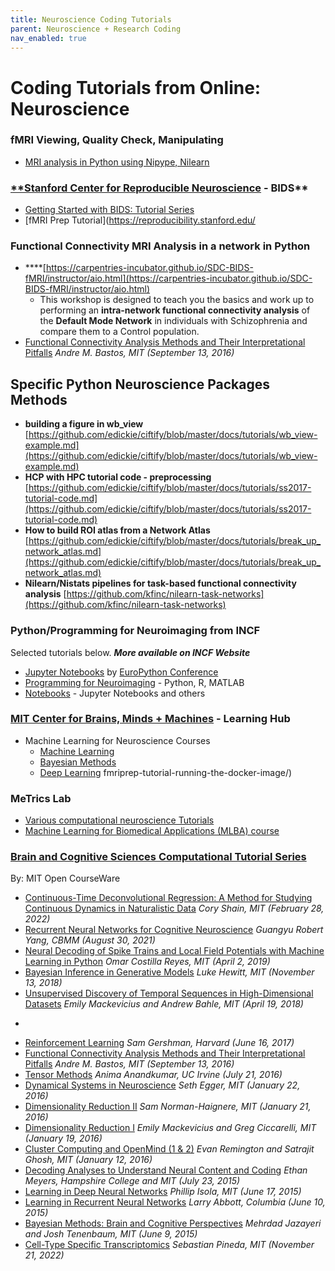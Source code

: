 ```yaml
---
title: Neuroscience Coding Tutorials
parent: Neuroscience + Research Coding
nav_enabled: true 
---
```


# Coding Tutorials from Online: Neuroscience


### fMRI Viewing, Quality Check, Manipulating
- [MRI analysis in Python using Nipype, Nilearn](https://peerherholz.github.io/workshop_weizmann/index.html)
    

### [**Stanford Center for Reproducible Neuroscience](https://reproducibility.stanford.edu/) - BIDS**
- [Getting Started with BIDS: Tutorial Series](https://reproducibility.stanford.edu/bids-tutorial-series-part-1a/)
- [fMRI Prep Tutorial](https://reproducibility.stanford.edu/

### **Functional Connectivity MRI Analysis in a network in Python**
- ****[https://carpentries-incubator.github.io/SDC-BIDS-fMRI/instructor/aio.html](https://carpentries-incubator.github.io/SDC-BIDS-fMRI/instructor/aio.html)
    - This workshop is designed to teach you the basics and work up to
    performing an **intra-network functional connectivity
    analysis** of the **Default Mode Network** in
    individuals with Schizophrenia and compare them to a Control
    population.
- [Functional Connectivity Analysis Methods and Their Interpretational Pitfalls](https://ocw.mit.edu/courses/res-9-008-brain-and-cognitive-sciences-computational-tutorials/pages/15-functional-connectivity-analysis-methods-and-their-interpretational-pitfalls/) *Andre M. Bastos, MIT (September 13, 2016)*

## **Specific Python  Neuroscience Packages Methods**
- **building a figure in wb_view** [https://github.com/edickie/ciftify/blob/master/docs/tutorials/wb_view-example.md](https://github.com/edickie/ciftify/blob/master/docs/tutorials/wb_view-example.md)
- **HCP with HPC tutorial code - preprocessing** [https://github.com/edickie/ciftify/blob/master/docs/tutorials/ss2017-tutorial-code.md](https://github.com/edickie/ciftify/blob/master/docs/tutorials/ss2017-tutorial-code.md)
- **How to build ROI atlas from a Network Atlas** [https://github.com/edickie/ciftify/blob/master/docs/tutorials/break_up_network_atlas.md](https://github.com/edickie/ciftify/blob/master/docs/tutorials/break_up_network_atlas.md) 
- **Nilearn/Nistats pipelines for task-based functional connectivity analysis** [https://github.com/kfinc/nilearn-task-networks](https://github.com/kfinc/nilearn-task-networks) 
    

### Python/Programming for Neuroimaging from INCF
Selected tutorials below. ***More available on INCF Website***
- [Jupyter Notebooks](https://training.incf.org/course/jupyter-notebooks) by [EuroPython Conference](https://training.incf.org/taxonomy/term/141)
- [Programming for Neuroimaging](https://training.incf.org/course/programming) - Python, R, MATLAB
- [Notebooks](https://training.incf.org/course/notebooks) - Jupyter Notebooks and others

### [MIT Center for Brains, Minds + Machines](https://cbmm.mit.edu/learning-hub/topic-modules) - Learning Hub
- Machine Learning for Neuroscience Courses
    - [Machine Learning](https://cbmm.mit.edu/learning-hub/topic-modules#4019)
    - [Bayesian Methods](https://cbmm.mit.edu/learning-hub/topic-modules#4020)
    - [Deep Learning](https://cbmm.mit.edu/learning-hub/topic-modules#4021)
fmriprep-tutorial-running-the-docker-image/)

### MeTrics Lab
- [Various computational neuroscience Tutorials](https://www.youtube.com/playlist?list=PLc95HdN2_wt9UEjeDDFF1bdRHDKzcsW4b)
- [Machine Learning for Biomedical Applications (MLBA) course](https://www.youtube.com/@emmarobinson8262/playlists)


### [Brain and Cognitive Sciences Computational Tutorial Series](https://ocw.mit.edu/courses/res-9-008-brain-and-cognitive-sciences-computational-tutorials/)
By: MIT Open CourseWare
- [Continuous-Time Deconvolutional Regression: A Method for Studying Continuous Dynamics in Naturalistic Data](https://ocw.mit.edu/courses/res-9-008-brain-and-cognitive-sciences-computational-tutorials/pages/continuous-time-deconvolutional-regression-a-method-for-studying-continuous-dynamics-in-naturalistic-data/) *Cory Shain, MIT (February 28, 2022)*
- [Recurrent Neural Networks for Cognitive Neuroscience](https://ocw.mit.edu/courses/res-9-008-brain-and-cognitive-sciences-computational-tutorials/pages/recurrent-neural-networks-for-cognitive-neuroscience/) *Guangyu Robert Yang, CBMM (August 30, 2021)*
- [Neural Decoding of Spike Trains and Local Field Potentials with Machine Learning in Python](https://ocw.mit.edu/courses/res-9-008-brain-and-cognitive-sciences-computational-tutorials/pages/neural-decoding-of-spike-trains-and-local-field-potentials-with-machine-learning-in-python/) *Omar Costilla Reyes, MIT (April 2, 2019)*
- [Bayesian Inference in Generative Models](https://ocw.mit.edu/courses/res-9-008-brain-and-cognitive-sciences-computational-tutorials/pages/2-bayesian-inference-in-generative-models/) *Luke Hewitt, MIT (November 13, 2018)*           
- [Unsupervised Discovery of Temporal Sequences in High-Dimensional Datasets](https://ocw.mit.edu/courses/res-9-008-brain-and-cognitive-sciences-computational-tutorials/pages/13-unsupervised-discovery-of-temporal-sequences-in-high-dimensional-datasets/) *Emily Mackevicius and Andrew Bahle, MIT (April 19, 2018)*
*
- [Reinforcement Learning](https://ocw.mit.edu/courses/res-9-008-brain-and-cognitive-sciences-computational-tutorials/pages/3-reinforcement-learning/) *Sam Gershman, Harvard (June 16, 2017)*
- [Functional Connectivity Analysis Methods and Their Interpretational Pitfalls](https://ocw.mit.edu/courses/res-9-008-brain-and-cognitive-sciences-computational-tutorials/pages/15-functional-connectivity-analysis-methods-and-their-interpretational-pitfalls/) *Andre M. Bastos, MIT (September 13, 2016)*
- [Tensor Methods](https://ocw.mit.edu/courses/res-9-008-brain-and-cognitive-sciences-computational-tutorials/pages/10-tensor-methods/) *Anima Anandkumar, UC Irvine (July 21, 2016)* 
- [Dynamical Systems in Neuroscience](https://ocw.mit.edu/courses/res-9-008-brain-and-cognitive-sciences-computational-tutorials/pages/12-dynamical-systems-in-neuroscience/) *Seth Egger, MIT (January 22, 2016)* 
- [Dimensionality Reduction II](https://ocw.mit.edu/courses/res-9-008-brain-and-cognitive-sciences-computational-tutorials/pages/7-dimensionality-reduction-ii/) *Sam Norman-Haignere, MIT (January 21, 2016)* 
- [Dimensionality Reduction I](https://ocw.mit.edu/courses/res-9-008-brain-and-cognitive-sciences-computational-tutorials/pages/6-dimensionality-reduction-i/) *Emily Mackevicius and Greg Ciccarelli, MIT (January 19, 2016)*
- [Cluster Computing and OpenMind (1 & 2)](https://ocw.mit.edu/courses/res-9-008-brain-and-cognitive-sciences-computational-tutorials/pages/cluster-computing-and-openmind-1-2/) *Evan Remington and Satrajit Ghosh, MIT (January 12, 2016)*
- [Decoding Analyses to Understand Neural Content and Coding](https://ocw.mit.edu/courses/res-9-008-brain-and-cognitive-sciences-computational-tutorials/pages/11-decoding-analyses-to-understand-neural-content-and-coding/) *Ethan Meyers, Hampshire College and MIT (July 23, 2015)* 
- [Learning in Deep Neural Networks](https://ocw.mit.edu/courses/res-9-008-brain-and-cognitive-sciences-computational-tutorials/pages/4-learning-in-deep-neural-networks/) *Phillip Isola, MIT (June 17, 2015)*
- [Learning in Recurrent Neural Networks](https://ocw.mit.edu/courses/res-9-008-brain-and-cognitive-sciences-computational-tutorials/pages/5-learning-in-recurrent-neural-networks/) *Larry Abbott, Columbia (June 10, 2015)*
- [Bayesian Methods: Brain and Cognitive Perspectives](https://ocw.mit.edu/courses/res-9-008-brain-and-cognitive-sciences-computational-tutorials/pages/1-bayesian-methods-brain-cognitive-perspectives/) *Mehrdad Jazayeri and Josh Tenenbaum, MIT (June 9, 2015)*
- [Cell-Type Specific Transcriptomics](https://ocw.mit.edu/courses/res-9-008-brain-and-cognitive-sciences-computational-tutorials/pages/cell-type-specific-transcriptomics/) *Sebastian Pineda, MIT (November 21, 2022)*

